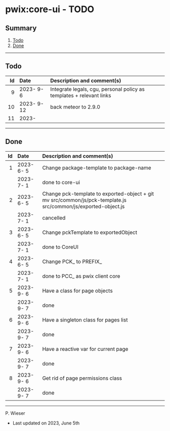 # pwix:core-ui - TODO

## Summary

1. [Todo](#todo)
2. [Done](#done)

---
## Todo

|   Id | Date       | Description and comment(s) |
| ---: | :---       | :---                       |
|    9 | 2023- 9- 6 | Integrate legals, cgu, personal policy as templates + relevant links |
|   10 | 2023- 9-12 | back meteor to 2.9.0 |
|   11 | 2023- |  |

---
## Done

|   Id | Date       | Description and comment(s) |
| ---: | :---       | :---                       |
|    1 | 2023- 6- 5 | Change package-template to package-name |
|      | 2023- 7- 1 | done to core-ui |
|    2 | 2023- 6- 5 | Change pck-template to exported-object + git mv src/common/js/pck-template.js src/common/js/exported-object.js |
|      | 2023- 7- 1 | cancelled |
|    3 | 2023- 6- 5 | Change pckTemplate to exportedObject |
|      | 2023- 7- 1 | done to CoreUI |
|    4 | 2023- 6- 5 | Change PCK_ to PREFIX_ |
|      | 2023- 7- 1 | done to PCC_ as pwix client core |
|    5 | 2023- 9- 6 | Have a class for page objects |
|      | 2023- 9- 7 | done |
|    6 | 2023- 9- 6 | Have a singleton class for pages list |
|      | 2023- 9- 7 | done |
|    7 | 2023- 9- 6 | Have a reactive var for current page |
|      | 2023- 9- 7 | done |
|    8 | 2023- 9- 6 | Get rid of page permissions class |
|      | 2023- 9- 7 | done |

---
P. Wieser
- Last updated on 2023, June 5th
